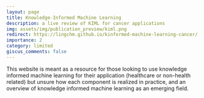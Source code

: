 ```yaml
---
layout: page
title: Knowledge-Informed Machine Learning
description: a live review of KIML for cancer applications 
img: assets/img/publication_preview/kiml.png
redirect: https://lingchm.github.io/kinformed-machine-learning-cancer/
importance: 2
category: limited
giscus_comments: false
---
```


This website is meant as a resource for those looking to use knowledge informed machine learning for their application (healthcare or non-health related) but unsure how each component is realized in practice, and
an overview of knowledge informed machine learning as an emerging field.